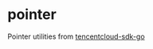 # pointer

Pointer utilities from [tencentcloud-sdk-go](https://github.com/TencentCloud/tencentcloud-sdk-go/blob/master/tencentcloud/common/types.go)
